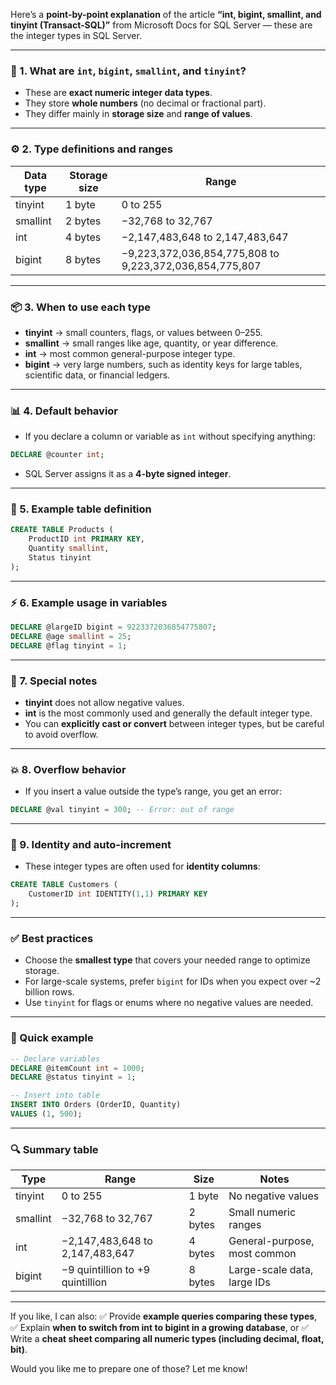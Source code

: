 Here’s a **point-by-point explanation** of the article **“int, bigint, smallint, and tinyint (Transact-SQL)”** from Microsoft Docs for SQL Server — these are the integer types in SQL Server.

---

### 🌿 1. **What are `int`, `bigint`, `smallint`, and `tinyint`?**

* These are **exact numeric integer data types**.
* They store **whole numbers** (no decimal or fractional part).
* They differ mainly in **storage size** and **range of values**.

---

### ⚙️ 2. **Type definitions and ranges**

| Data type | Storage size | Range                                                   |
| --------- | ------------ | ------------------------------------------------------- |
| tinyint   | 1 byte       | 0 to 255                                                |
| smallint  | 2 bytes      | −32,768 to 32,767                                       |
| int       | 4 bytes      | −2,147,483,648 to 2,147,483,647                         |
| bigint    | 8 bytes      | −9,223,372,036,854,775,808 to 9,223,372,036,854,775,807 |

---

### 📦 3. **When to use each type**

* **tinyint** → small counters, flags, or values between 0–255.
* **smallint** → small ranges like age, quantity, or year difference.
* **int** → most common general-purpose integer type.
* **bigint** → very large numbers, such as identity keys for large tables, scientific data, or financial ledgers.

---

### 📊 4. **Default behavior**

* If you declare a column or variable as `int` without specifying anything:

```sql
DECLARE @counter int;
```

* SQL Server assigns it as a **4-byte signed integer**.

---

### 🌲 5. **Example table definition**

```sql
CREATE TABLE Products (
    ProductID int PRIMARY KEY,
    Quantity smallint,
    Status tinyint
);
```

---

### ⚡ 6. **Example usage in variables**

```sql
DECLARE @largeID bigint = 9223372036854775807;
DECLARE @age smallint = 25;
DECLARE @flag tinyint = 1;
```

---

### 🚦 7. **Special notes**

* **tinyint** does not allow negative values.
* **int** is the most commonly used and generally the default integer type.
* You can **explicitly cast or convert** between integer types, but be careful to avoid overflow.

---

### 💥 8. **Overflow behavior**

* If you insert a value outside the type’s range, you get an error:

```sql
DECLARE @val tinyint = 300; -- Error: out of range
```

---

### 📌 9. **Identity and auto-increment**

* These integer types are often used for **identity columns**:

```sql
CREATE TABLE Customers (
    CustomerID int IDENTITY(1,1) PRIMARY KEY
);
```

---

### ✅ Best practices

* Choose the **smallest type** that covers your needed range to optimize storage.
* For large-scale systems, prefer `bigint` for IDs when you expect over \~2 billion rows.
* Use `tinyint` for flags or enums where no negative values are needed.

---

### 🔧 Quick example

```sql
-- Declare variables
DECLARE @itemCount int = 1000;
DECLARE @status tinyint = 1;

-- Insert into table
INSERT INTO Orders (OrderID, Quantity)
VALUES (1, 500);
```

---

### 🔍 Summary table

| Type     | Range                            | Size    | Notes                        |
| -------- | -------------------------------- | ------- | ---------------------------- |
| tinyint  | 0 to 255                         | 1 byte  | No negative values           |
| smallint | −32,768 to 32,767                | 2 bytes | Small numeric ranges         |
| int      | −2,147,483,648 to 2,147,483,647  | 4 bytes | General-purpose, most common |
| bigint   | −9 quintillion to +9 quintillion | 8 bytes | Large-scale data, large IDs  |

---

If you like, I can also:
✅ Provide **example queries comparing these types**,
✅ Explain **when to switch from int to bigint in a growing database**, or
✅ Write a **cheat sheet comparing all numeric types (including decimal, float, bit)**.

Would you like me to prepare one of those? Let me know!
